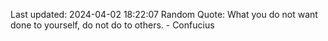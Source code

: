 Last updated: 2024-04-02 18:22:07
Random Quote: What you do not want done to yourself, do not do to others. - Confucius